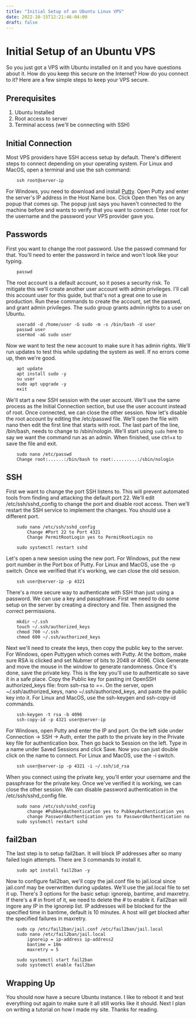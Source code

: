 ```yaml
---
title: "Initial Setup of an Ubuntu Linux VPS"
date: 2022-10-15T12:21:46-04:00
draft: false
---
```


# Initial Setup of an Ubuntu VPS

So you just got a VPS with Ubuntu installed on it and you have questions about it. How do you keep this secure on the Internet? How do you connect to it? Here are a few simple steps to keep your VPS secure.

## Prerequisites

1. Ubuntu Installed
2. Root access to server
3. Terminal access (we'll be connecting with SSH)

## Initial Connection

Most VPS providers have SSH access setup by default. There's different steps to connect depending on your operating system. For Linux and MacOS, open a terminal and use the ssh command:
```commandline
    ssh root@server-ip
```
For Windows, you need to download and install [Putty](https://the.earth.li/~sgtatham/putty/latest/w64/putty-64bit-0.77-installer.msi). Open Putty and enter the server's IP address in the Host Name box. Click Open then Yes on any popup that comes up. The popup just says you haven't connected to the machine before and wants to verify that you want to connect. Enter root for the username and the password your VPS provider gave you.

## Passwords

First you want to change the root password. Use the passwd command for that. You'll need to enter the password in twice and won't look like your typing.
```commandline
    passwd
```
The root account is a default account, so it poses a security risk. To mitigate this we'll create another user account with admin privileges. I'll call this account user for this guide, but that's not a great one to use in production. Run these commands to create the account, set the passwd, and grant admin privileges. The sudo group grants admin rights to a user on Ubuntu.
```commandline
    useradd -d /home/user -G sudo -m -s /bin/bash -U user
    passwd user
    usermod -aG sudo user
```
Now we want to test the new account to make sure it has admin rights. We'll run updates to test this while updating the system as well. If no errors come up, then we're good.
```commandline
    apt update
    apt install sudo -y
    su user
    sudo apt upgrade -y
    exit
```
We'll start a new SSH session with the user account. We'll use the same process as the Initial Connection section, but use the user account instead of root. Once connected, we can close the other session. Now let's disable the root account by editing the /etc/passwd file. We'll open the file with nano then edit the first line that starts with root. The last part of the line, /bin/bash, needs to change to /sbin/nologin. We'll start using ```sudo``` here to say we want the command run as an admin. When finished, use ctrl+x to save the file and exit.
```commandline
    sudo nano /etc/passwd
    Change root:......:/bin/bash to root:.........:/sbin/nologin
```

## SSH

First we want to change the port SSH listens to. This will prevent automated tools from finding and attacking the default port 22. We'll edit /etc/ssh/sshd_config to change the port and disable root access. Then we'll restart the SSH service to implement the changes. You should use a different port.
```commandline
    sudo nano /etc/ssh/sshd_config
        Change #Port 22 to Port 4321
        Change PermitRootLogin yes to PermitRootLogin no
    
    sudo systemctl restart sshd
```

Let's open a new seesion using the new port. For Windows, put the new port number in the Port box of Putty. For Linux and MacOS, use the -p switch. Once we verified that it's working, we can close the old session.
```commandline
    ssh user@server-ip -p 4321
```
There's a more secure way to authenticate with SSH than just using a password. We can use a key and passphrase. First we need to do some setup on the server by creating a directory and file. Then assigned the correct permissions.
```commandline
    mkdir ~/.ssh
    touch ~/.ssh/authorized_keys
    chmod 700 ~/.ssh
    chmod 600 ~/.ssh/authorized_keys
```
Next we'll need to create the keys, then copy the public key to the server. For Windows, open Puttygen which comes with Putty. At the bottom, make sure RSA is clicked and set Nubmer of bits to 2048 or 4096. Click Generate and move the mouse in the window to generate randomness. Once it's done, save the private key. This is the key you'll use to authenticate so save it in a safe place. Copy the Public key for pasting int OpenSSH authorized_keys file: from ssh-rsa to ==. On the server, open ~/.ssh/authorized_keys, nano ~/.ssh/authorized_keys, and paste the public key into it. For Linux and MacOS, use the ssh-keygen and ssh-copy-id commands.
```commandline
    ssh-keygen -t rsa -b 4096
    ssh-copy-id -p 4321 user@server-ip
```
For Windows, open Putty and enter the IP and port. On the left side under Connection -> SSH -> Auth, enter the path to the private key in the Private key file for authentication box. Then go back to Session on the left. Type in a name under Saved Sessions and click Save. Now you can just double click on the name to connect. For Linux and MacOS, use the -i switch.
```commandline
    ssh user@server-ip -p 4321 -i ~/.ssh/id_rsa
```
When you connect using the private key, you'll enter your username and the passphrase for the private key. Once we've verified it is working, we can close the other session. We can disable password authentication in the /etc/ssh/sshd_config file.
```commandline
    sudo nano /etc/ssh/sshd_config
        change #PubkeyAuthentication yes to PubkeyAuthentication yes
        change PasswordAuthentication yes to PasswordAuthentication no
    sudo systemctl restart sshd
```

## fail2ban

The last step is to setup fail2ban. It will block IP addresses after so many failed login attempts. There are 3 commands to install it.
```commandline
    sudo apt install fail2ban -y
```
Now to configure fail2ban, we'll copy the jail.conf file to jail.local since jail.conf may be overwritten during updates. We'll use the jail.local file to set it up. There's 3 options for the basic setup: ignoreip, bantime, and maxretry. If there's a # in front of it, we need to delete the # to enable it. Fail2ban will ingore any IP in the ignoreip list. IP addresses will be blocked for the specified time in bantime, default is 10 minutes. A host will get blocked after the specified failures in maxretry.
```commandline
    sudo cp /etc/fail2ban/jail.conf /etc/fail2ban/jail.local
    sudo nano /etc/fail2ban/jail.local
        ignoreip = ip-address ip-address2
        bantime = 10m
        maxretry = 5
        
    sudo systemctl start fail2ban
    sudo systemctl enable fail2ban
```

## Wrapping Up

You should now have a secure Ubuntu instance. I like to reboot it and test everything out again to make sure it all still works like it should. Next I plan on writing a tutorial on how I made my site. Thanks for reading.